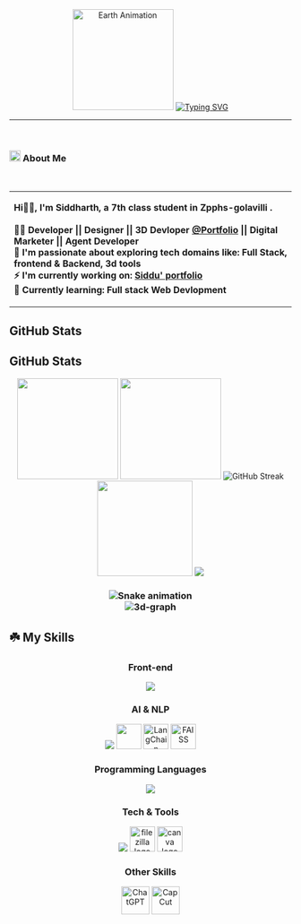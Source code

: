 

<div align="center">
  <!-- 🌍 Earth Animation -->
  <img src="https://raw.githubusercontent.com/rajput2107/rajput2107/master/Assets/Earth.gif" height="180" alt="Earth Animation"/>

  <!-- ✍ Typing Effect (one line at a time) -->
  <a href="https://git.io/typing-svg">
    <img src="https://readme-typing-svg.demolab.com?font=Cutive&size=28&duration=2000&pause=1000&color=2EFEF7&center=true&vCenter=true&width=700&lines=Hola%2C+I'm+Siddharth+!!;7th+Class+Student+at+ZPHS+Gollavilli;Frontend+and+3D+Developer;Passionate+UI%2FUX+Designer;Learning+Full+Stack+Development" alt="Typing SVG"/>
  </a>
</div>




<hr height="1px"/>

<br>
        <h3 align="left">
          <img src="https://user-images.githubusercontent.com/74038190/235223604-c9f38e6d-e9df-4608-abeb-ae7fbdf46bfd.gif" height="20px"> About Me
        </h3><br>
<div>
  <table>
    <tr>
      <td width="80%">
        <p align="left"><b>Hi👋🏼, I'm Siddharth, a 7th class  student in Zpphs-golavilli .<br><br>
          🐦‍🔥 Developer || Designer || 3D Devloper <a href="https://www.siddu-s-3-d-world.vercel.app">@Portfolio</a> || Digital Marketer || Agent Developer<br>
          🌲 I'm passionate about exploring tech domains like: Full Stack, frontend & Backend, 3d tools<br>
          ⚡ I'm currently working on:  <a href="https://github.com/Zpphs-gollavilli/siddu-s-3-d-world">Siddu' portfolio</a><br>
          🌱 Currently learning: Full stack Web Devlopment<br>
       
  </table>
</div>


## GitHub Stats

## GitHub Stats

<div align="center">
<img height="180em" src="https://github-readme-stats.vercel.app/api?username=Zpphs-gollavilli&show_icons=true&theme=shadow_green&include_all_commits=true&count_private=true&hide_border=true&bg_color=0d1117"/>
<img height="180em" src="https://github-readme-stats.vercel.app/api/top-langs/?username=Zpphs-gollavilli&layout=compact&theme=shadow_green&hide_border=true&bg_color=0d1117"/>
<img src="https://streak-stats.demolab.com?user=Zpphs-gollavilli&theme=shadow_green&hide_border=true&background=0d1117" alt="GitHub Streak"/>
<img src="https://github-contributor-stats.vercel.app/api?username=Zpphs-gollavilli&limit=3&hide_border=true&theme=shadow_green&no-frame=true&background=0d1117&no-bg=true&margin-w=4&row=1&combine_all_yearly_contributions=true" height="170px" />
<img src="https://github-profile-trophy.vercel.app/?username=Zpphs-gollavilli&theme=shadow_green&no-frame=true&no-bg=true&margin-w=4&row=1"/>
<h3>
<img src="https://raw.githubusercontent.com/Zpphs-gollavilli/Zpphs-gollavilli/output/snake.svg" alt="Snake animation" />
<br>
<img src="https://github.com/Zpphs-gollavilli/Zpphs-gollavilli/blob/main/profile-3d-contrib/profile-south-season-animate.svg" alt="3d-graph"/>
</div>




</div>


## ☘️ My Skills  

<div align="center">

### Front-end  
<img src="https://skillicons.dev/icons?i=html,css,bootstrap,js,react&theme=dark" />

### AI & NLP  
<img src="https://skillicons.dev/icons?i=python,fastapi&theme=dark" />  
<img src="https://huggingface.co/front/assets/huggingface_logo-noborder.svg" width="45" height="45"/>  
<img src="https://raw.githubusercontent.com/langchain-ai/langchain/master/docs/static/img/favicon.ico" width="45" height="45" title="LangChain"/>
<img src="https://avatars.githubusercontent.com/u/67109815?s=200&v=4" width="45" height="45" title="FAISS"/>  

### Programming Languages  
<img src="https://skillicons.dev/icons?i=java,c,cpp&theme=dark" />  

### Tech & Tools  
<img src="https://skillicons.dev/icons?i=git,github,postman,vscode,figma,eclipse&theme=dark" /> 
<img src="https://cdn.jsdelivr.net/gh/devicons/devicon/icons/filezilla/filezilla-plain.svg" height="45" alt="filezilla logo"  />
<img src="https://cdn.jsdelivr.net/gh/devicons/devicon/icons/canva/canva-original.svg" height="45" alt="canva logo"  />

### Other Skills  

<img src="https://imgs.search.brave.com/OC4-UKgf1zeU4NZ8XcZs8i0AEfcUMfY8dTp4jnF5dMk/rs:fit:860:0:0:0/g:ce/aHR0cHM6Ly9jaGF0/Z3B0YWlodWIuY29t/L3dwLWNvbnRlbnQv/dXBsb2Fkcy8yMDIz/LzA2L0NoYXRHcHQt/TG9nby13aXRoLUJs/YWNrLUJhY2tncm91/bmQucG5n" width="50" height="50" alt="ChatGPT" title="ChatGPT"/>

<img src="https://imgs.search.brave.com/y7Gu8NnYf45AGWz1pAQ7HktxkW4S4vXoXTkFCuEo6b4/rs:fit:860:0:0:0/g:ce/aHR0cHM6Ly93d3cu/cG5nbWFydC5jb20v/ZmlsZXMvMjMvQ2Fw/Y3V0LUxvZ28tUE5H/LVBpY3R1cmUucG5n" width="50" height="50" alt="CapCut" title="CapCut"/>



</div>


